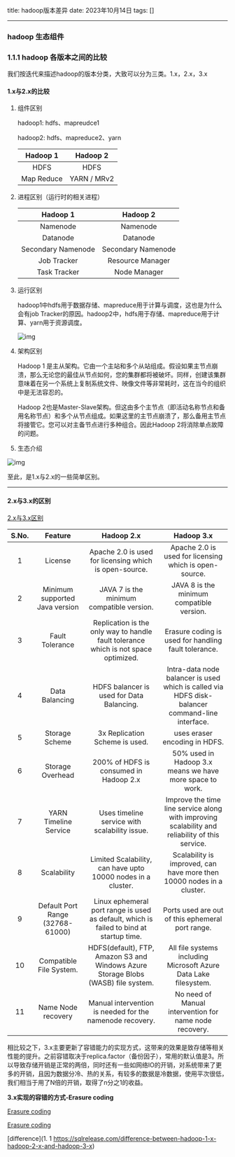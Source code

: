 title:  hadoop版本差异
date:  2023年10月14日
tags: []

---

 <!--more-->

### hadoop 生态组件

### 1.1.1 hadoop 各版本之间的比较

我们按迭代来描述hadoop的版本分类，大致可以分为三类。1.x，2.x，3.x

#### 1.x与2.x的比较

1. 组件区别

   hadoop1: hdfs、mapreudce1

   hadoop2: hdfs、mapreduce2、yarn

   | **Hadoop 1** | **Hadoop 2** |
   | :----------: | :----------: |
   |     HDFS     |     HDFS     |
   |  Map Reduce  | YARN / MRv2  |

2. 进程区别（运行时的相关进程）

   |      Hadoop 1      |      Hadoop 2      |
   | :----------------: | :----------------: |
   |      Namenode      |      Namenode      |
   |      Datanode      |      Datanode      |
   | Secondary Namenode | Secondary Namenode |
   |    Job Tracker     |  Resource Manager  |
   |    Task Tracker    |    Node Manager    |

3. 运行区别

   hadoop1中hdfs用于数据存储、mapreduce用于计算与调度，这也是为什么会有job Tracker的原因。hadoop2中，hdfs用于存储、mapreduce用于计算、yarn用于资源调度。

   ![img](http://img.wqkenqing.ren/typora_img/Working-of-Hadoop-1-and-Hadoop-2-20230814160228273.jpg)

  4. 架构区别

     Hadoop 1 是主从架构。它由一个主站和多个从站组成。假设如果主节点崩溃，那么无论您的最佳从节点如何，您的集群都将被破坏。同样，创建该集群意味着在另一个系统上复制系统文件、映像文件等非常耗时，这在当今的组织中是无法容忍的。

      Hadoop 2也是Master-Slave架构。但这由多个主节点（即活动名称节点和备用名称节点）和多个从节点组成。如果这里的主节点崩溃了，那么备用主节点将接管它。您可以对主备节点进行多种组合。因此Hadoop 2将消除单点故障的问题。

5. 生态介绍

![img](http://img.wqkenqing.ren/typora_img/Ecosystem-of-Hadoop-1-and-Hadoop-2-adsd-20230814160229136.jpg)

至此，是1.x与2.x的一些简单区别。 

---

#### 2.x与3.x的区别

[2.x与3.x区别](https://data-flair.training/blogs/hadoop-2-x-vs-hadoop-3-x-comparison/)

| S.No. |             Feature              |                          Hadoop 2.x                          |                          Hadoop 3.x                          |
| :---: | :------------------------------: | :----------------------------------------------------------: | :----------------------------------------------------------: |
|   1   |             License              |    Apache 2.0 is used for licensing which is open-source.    |    Apache 2.0 is used for licensing which is open-source.    |
|   2   |  Minimum supported Java version  |          JAVA 7 is the minimum compatible version.           |          JAVA 8 is the minimum compatible version.           |
|   3   |         Fault Tolerance          | Replication is the only way to handle fault tolerance which is not space optimized. |     Erasure coding is used for handling fault tolerance.     |
|   4   |          Data Balancing          |          HDFS balancer is used for Data Balancing.           | Intra-data node balancer is used which is called via HDFS disk-balancer command-line interface. |
|   5   |          Storage Scheme          |                3x Replication Scheme is used.                |                uses eraser encoding in HDFS.                 |
|   6   |         Storage Overhead         |            200% of HDFS is consumed in Hadoop 2.x            |   50% used in Hadoop 3.x means we have more space to work.   |
|   7   |      YARN Timeline Service       |        Uses timeline service with scalability issue.         | Improve the time line service along with improving scalability and reliability of this service. |
|   8   |           Scalability            | Limited Scalability, can have upto 10000 nodes in a cluster. | Scalability is improved, can have more then 10000 nodes in a cluster. |
|   9   | Default Port Range (32768-61000) | Linux ephemeral port range is used as default, which is failed to bind at startup time. |       Ports used are out of this ephemeral port range.       |
|  10   |     Compatible File System.      | HDFS(default), FTP, Amazon S3 and Windows Azure Storage Blobs (WASB) file system. | All file systems including Microsoft Azure Data Lake filesystem. |
|  11   |        Name Node recovery        |   Manual intervention is needed for the namenode recovery.   |    No need of Manual intervention for name node recovery.    |



相比较之下，3.x主要更新了容错能力的实现方式，这带来的效果是致存储等相关性能的提升。之前容错取决于replica.factor（备份因子），常用的默认值是3。所以导致存储开销是正常的两倍，同时还有一些如网络IO的开销，对系统带来了更多的开销，且因为数据分冷、热的关系，有较多的数据是冷数据，使用平次很低，我们相当于用了N倍的开销，取得了n分之1的收益。

**3.x实现的容错的方式-Erasure coding**

[Erasure coding](https://data-flair.training/blogs/hadoop-hdfs-erasure-coding/)

[Erasure coding](https://www.modb.pro/db/115757)

[difference](1. 1 https://sqlrelease.com/difference-between-hadoop-1-x-hadoop-2-x-and-hadoop-3-x)